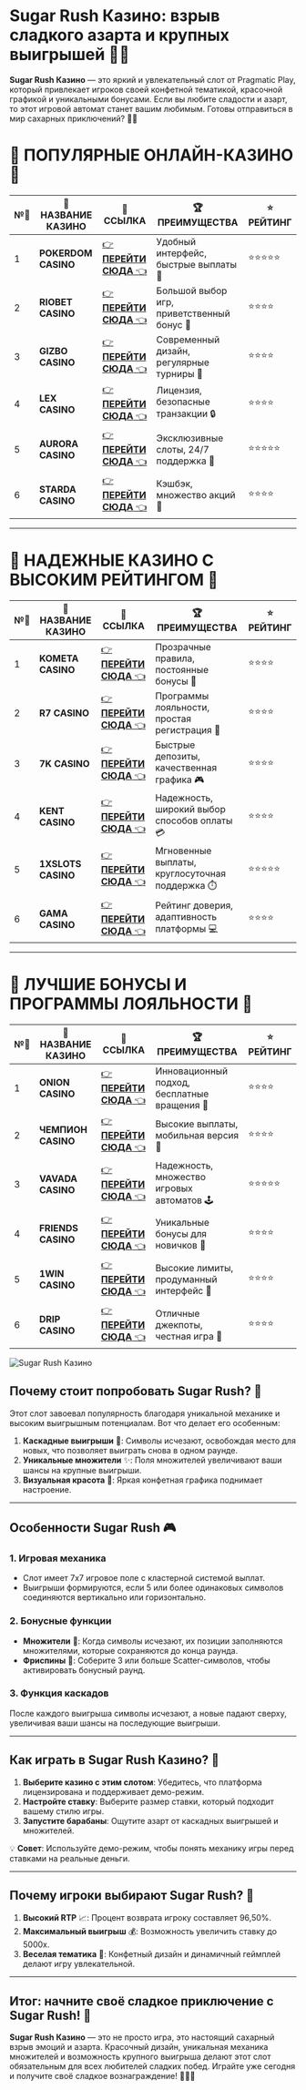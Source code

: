 # Sugar Rush Казино: взрыв сладкого азарта и крупных выигрышей 🍬🎰

**Sugar Rush Казино** — это яркий и увлекательный слот от Pragmatic Play, который привлекает игроков своей конфетной тематикой, красочной графикой и уникальными бонусами. Если вы любите сладости и азарт, то этот игровой автомат станет вашим любимым. Готовы отправиться в мир сахарных приключений? 🎲✨

# 🌟 ПОПУЛЯРНЫЕ ОНЛАЙН-КАЗИНО 🌟

| №️⃣ | 🎰 НАЗВАНИЕ КАЗИНО                       | 🔗 ССЫЛКА                                                                          | 🏆 ПРЕИМУЩЕСТВА                              | ⭐ РЕЙТИНГ |
|-----|------------------------------------------|------------------------------------------------------------------------------------|---------------------------------------------|------------|
| 1   | **POKERDOM CASINO**                      | [👉 **ПЕРЕЙТИ СЮДА** 👈](https://brandplay.link/4k77v2yx)                          | Удобный интерфейс, быстрые выплаты 🤑         | ⭐⭐⭐⭐⭐     |
| 2   | **RIOBET CASINO**                        | [👉 **ПЕРЕЙТИ СЮДА** 👈](https://brandplay.link/7xBLTPyj)                          | Большой выбор игр, приветственный бонус 🎁    | ⭐⭐⭐⭐      |
| 3   | **GIZBO CASINO**                         | [👉 **ПЕРЕЙТИ СЮДА** 👈](https://brandplay.link/bprXw4YV)                          | Современный дизайн, регулярные турниры 🏅      | ⭐⭐⭐⭐      |
| 4   | **LEX CASINO**                           | [👉 **ПЕРЕЙТИ СЮДА** 👈](https://brandplay.link/zW4hdDFV)                          | Лицензия, безопасные транзакции 🔒            | ⭐⭐⭐⭐      |
| 5   | **AURORA CASINO**                        | [👉 **ПЕРЕЙТИ СЮДА** 👈](https://10trafic-stat2.com/click/668546556bcc6313411604bd/6766/13032/subaccount) | Эксклюзивные слоты, 24/7 поддержка 🌟         | ⭐⭐⭐⭐⭐     |
| 6   | **STARDA CASINO**                        | [👉 **ПЕРЕЙТИ СЮДА** 👈](https://brandplay.link/fB7xwRFL)                          | Кэшбэк, множество акций 🎉                    | ⭐⭐⭐⭐      |

---

# 🏅 НАДЕЖНЫЕ КАЗИНО С ВЫСОКИМ РЕЙТИНГОМ 🏅

| №️⃣ | 🎰 НАЗВАНИЕ КАЗИНО                       | 🔗 ССЫЛКА                                                                          | 🏆 ПРЕИМУЩЕСТВА                              | ⭐ РЕЙТИНГ |
|-----|------------------------------------------|------------------------------------------------------------------------------------|---------------------------------------------|------------|
| 1   | **KOMETA CASINO**                        | [👉 **ПЕРЕЙТИ СЮДА** 👈](https://brandplay.link/8ZymQJV8)                          | Прозрачные правила, постоянные бонусы 🔄      | ⭐⭐⭐⭐      |
| 2   | **R7 CASINO**                            | [👉 **ПЕРЕЙТИ СЮДА** 👈](https://brandplay.link/bMd3Yjsw)                          | Программы лояльности, простая регистрация 📝   | ⭐⭐⭐⭐      |
| 3   | **7K CASINO**                            | [👉 **ПЕРЕЙТИ СЮДА** 👈](https://brandplay.link/BvQyFShp)                          | Быстрые депозиты, качественная графика 🎮      | ⭐⭐⭐⭐      |
| 4   | **KENT CASINO**                          | [👉 **ПЕРЕЙТИ СЮДА** 👈](https://brandplay.link/Fv2WP3js)                          | Надежность, широкий выбор способов оплаты 💳  | ⭐⭐⭐⭐      |
| 5   | **1XSLOTS CASINO**                       | [👉 **ПЕРЕЙТИ СЮДА** 👈](https://brandplay.link/hSB1khtr)                          | Мгновенные выплаты, круглосуточная поддержка ⏱️| ⭐⭐⭐⭐⭐     |
| 6   | **GAMA CASINO**                          | [👉 **ПЕРЕЙТИ СЮДА** 👈](https://brandplay.link/j6NMKsDz)                          | Рейтинг доверия, адаптивность платформы 💻     | ⭐⭐⭐⭐      |

---

# 🎁 ЛУЧШИЕ БОНУСЫ И ПРОГРАММЫ ЛОЯЛЬНОСТИ 🎁

| №️⃣ | 🎰 НАЗВАНИЕ КАЗИНО                       | 🔗 ССЫЛКА                                                                          | 🏆 ПРЕИМУЩЕСТВА                              | ⭐ РЕЙТИНГ |
|-----|------------------------------------------|------------------------------------------------------------------------------------|---------------------------------------------|------------|
| 1   | **ONION CASINO**                         | [👉 **ПЕРЕЙТИ СЮДА** 👈](https://brandplay.link/zBGRVpQ9)                          | Инновационный подход, бесплатные вращения 🎡  | ⭐⭐⭐⭐      |
| 2   | **ЧЕМПИОН CASINO**                       | [👉 **ПЕРЕЙТИ СЮДА** 👈](https://temon-gter.cfd/go/lRq?p80412p304504pcc44t17455)   | Высокие выплаты, мобильная версия 📱          | ⭐⭐⭐⭐      |
| 3   | **VAVADA CASINO**                        | [👉 **ПЕРЕЙТИ СЮДА** 👈](https://vavadapartner.pro/?promo=ea5c9275-6854-4505-94fc-95ab18221945-linkb2) | Надежность, множество игровых автоматов 🕹️    | ⭐⭐⭐⭐⭐     |
| 4   | **FRIENDS CASINO**                       | [👉 **ПЕРЕЙТИ СЮДА** 👈](https://gofriends.vc/linkb2)                              | Уникальные бонусы для новичков 🤝             | ⭐⭐⭐⭐      |
| 5   | **1WIN CASINO**                          | [👉 **ПЕРЕЙТИ СЮДА** 👈](https://brandplay.link/smXVpBbG)                          | Высокие лимиты, продуманный интерфейс 🎯      | ⭐⭐⭐⭐      |
| 6   | **DRIP CASINO**                          | [👉 **ПЕРЕЙТИ СЮДА** 👈](https://drp-ircp01.com/c07e6a3db)                          | Отличные джекпоты, честная игра 💎            | ⭐⭐⭐⭐      |

![Sugar Rush Казино](https://spadok.org.ua/images/bolokhiv/bezdepozytni-poslugy-lavyna.jpg)

## Почему стоит попробовать Sugar Rush? 🍭

Этот слот завоевал популярность благодаря уникальной механике и высоким выигрышным потенциалам. Вот что делает его особенным:  

1. **Каскадные выигрыши** 🎡: Символы исчезают, освобождая место для новых, что позволяет выиграть снова в одном раунде.  
2. **Уникальные множители** ✨: Поля множителей увеличивают ваши шансы на крупные выигрыши.  
3. **Визуальная красота** 🌈: Яркая конфетная графика поднимает настроение.  

---

## Особенности Sugar Rush 🎮

### 1. Игровая механика  
- Слот имеет 7x7 игровое поле с кластерной системой выплат.  
- Выигрыши формируются, если 5 или более одинаковых символов соединяются вертикально или горизонтально.  

### 2. Бонусные функции  
- **Множители** 🌟: Когда символы исчезают, их позиции заполняются множителями, которые сохраняются до конца раунда.  
- **Фриспины** 🎡: Соберите 3 или больше Scatter-символов, чтобы активировать бонусный раунд.  

### 3. Функция каскадов  
После каждого выигрыша символы исчезают, а новые падают сверху, увеличивая ваши шансы на последующие выигрыши.

---

## Как играть в Sugar Rush Казино? 🚀

1. **Выберите казино с этим слотом**: Убедитесь, что платформа лицензирована и поддерживает демо-режим.  
2. **Настройте ставку**: Выберите размер ставки, который подходит вашему стилю игры.  
3. **Запустите барабаны**: Ощутите азарт от каскадных выигрышей и множителей.  

💡 **Совет**: Используйте демо-режим, чтобы понять механику игры перед ставками на реальные деньги.

---

## Почему игроки выбирают Sugar Rush? 🌟

1. **Высокий RTP** 📈: Процент возврата игроку составляет 96,50%.  
2. **Максимальный выигрыш** 💰: Возможность увеличить ставку до 5000x.  
3. **Веселая тематика** 🍬: Конфетный дизайн и динамичный геймплей делают игру увлекательной.  

---

## Итог: начните своё сладкое приключение с Sugar Rush! 🎉

**Sugar Rush Казино** — это не просто игра, это настоящий сахарный взрыв эмоций и азарта. Красочный дизайн, уникальная механика множителей и возможность крупного выигрыша делают этот слот обязательным для всех любителей сладких побед. Играйте уже сегодня и получите своё сладкое вознаграждение! 🍭🎰✨  
